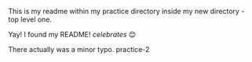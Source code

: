 This is my readme within my practice directory inside my new directory - top level one.

Yay! I found my README! *celebrates* 😊 

There actually was a minor typo.
practice-2
